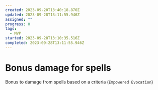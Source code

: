 ```yaml
---
created: 2023-09-20T13:40:18.870Z
updated: 2023-09-28T13:11:55.946Z
assigned: ""
progress: 0
tags:
  - MVP
started: 2023-09-28T13:10:35.516Z
completed: 2023-09-28T13:11:55.946Z
---
```


# Bonus damage for spells

Bonus to damage from spells based on a criteria (`Empowered Evocation`)
